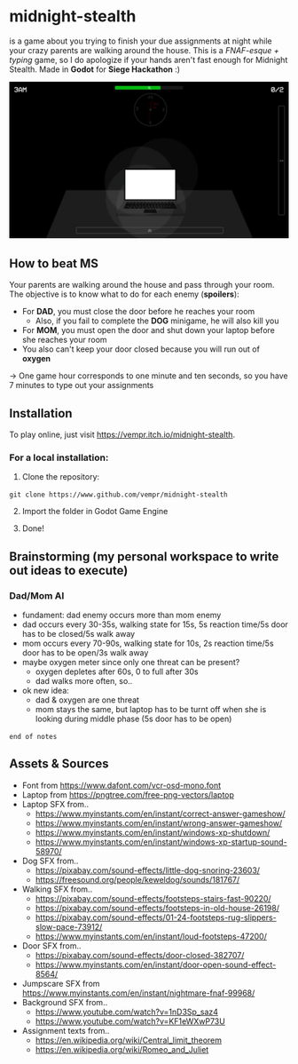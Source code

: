 # midnight-stealth
is a game about you trying to finish your due assignments at night while your
crazy parents are walking around the house. This is a *FNAF-esque + typing* game,
so I do apologize if your hands aren't fast enough for Midnight Stealth. Made in **Godot** for **Siege Hackathon** :)

![](https://github.com/vempr/midnight-stealth/blob/dd002d472cfec3be2e5436f5fca91c7575394f1a/assets/readme/week-2.jpg)

## How to beat MS

Your parents are walking around the house and pass through your room.
The objective is to know what to do for each enemy (**spoilers**):
- For **DAD**, you must close the door before he reaches your room
	- Also, if you fail to complete the **DOG** minigame, he will also kill you
- For **MOM**, you must open the door and shut down your laptop before she reaches your room
- You also can't keep your door closed because you will run out of **oxygen**

-> One game hour corresponds to one minute and ten seconds, so you have 7 minutes to type out your assignments

## Installation

To play online, just visit https://vempr.itch.io/midnight-stealth.

### For a local installation:

1. Clone the repository:

`git clone https://www.github.com/vempr/midnight-stealth`

2. Import the folder in Godot Game Engine

3. Done!

## Brainstorming (my personal workspace to write out ideas to execute)
### Dad/Mom AI
- fundament: dad enemy occurs more than mom enemy
- dad occurs every 30-35s, walking state for 15s, 5s reaction time/5s door has to be closed/5s walk away
- mom occurs every 70-90s, walking state for 10s, 2s reaction time/5s door has to be open/3s walk away
- maybe oxygen meter since only one threat can be present?
	- oxygen depletes after 60s, 0 to full after 30s
	- dad walks more often, so..
- ok new idea:
	- dad & oxygen are one threat
	- mom stays the same, but laptop has to be turnt off when she is looking during middle phase (5s door has to be open)

`end of notes`

## Assets & Sources
- Font from https://www.dafont.com/vcr-osd-mono.font
- Laptop from https://pngtree.com/free-png-vectors/laptop
- Laptop SFX from..
	- https://www.myinstants.com/en/instant/correct-answer-gameshow/
	- https://www.myinstants.com/en/instant/wrong-answer-gameshow/
	- https://www.myinstants.com/en/instant/windows-xp-shutdown/
	- https://www.myinstants.com/en/instant/windows-xp-startup-sound-58970/
- Dog SFX from..
	- https://pixabay.com/sound-effects/little-dog-snoring-23603/
	- https://freesound.org/people/keweldog/sounds/181767/
- Walking SFX from..
	- https://pixabay.com/sound-effects/footsteps-stairs-fast-90220/
	- https://pixabay.com/sound-effects/footsteps-in-old-house-26198/
	- https://pixabay.com/sound-effects/01-24-footsteps-rug-slippers-slow-pace-73912/
	- https://www.myinstants.com/en/instant/loud-footsteps-47200/
- Door SFX from..
	- https://pixabay.com/sound-effects/door-closed-382707/
	- https://www.myinstants.com/en/instant/door-open-sound-effect-8564/
- Jumpscare SFX from https://www.myinstants.com/en/instant/nightmare-fnaf-99968/
- Background SFX from..
	- https://www.youtube.com/watch?v=1nD3Sp_saz4
	- https://www.youtube.com/watch?v=KF1eWXwP73U
- Assignment texts from..
	- https://en.wikipedia.org/wiki/Central_limit_theorem
	- https://en.wikipedia.org/wiki/Romeo_and_Juliet

